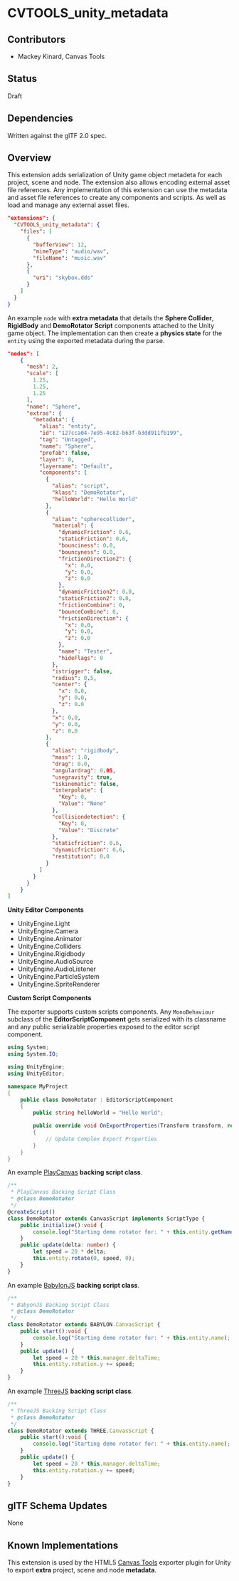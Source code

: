 # CVTOOLS_unity_metadata 

## Contributors

* Mackey Kinard, Canvas Tools

## Status

Draft

## Dependencies

Written against the glTF 2.0 spec.

## Overview

This extension adds serialization of Unity game object metadeta for each project, scene and node. The extension also allows encoding external asset file references. Any implementation of this extension can use the metadata and asset file references to create any components and scripts. As well as load and manage any external asset files.

```json
"extensions": {
  "CVTOOLS_unity_metadata": {
    "files": [
      {
        "bufferView": 12,
        "mimeType": "audio/wav",
        "fileName": "music.wav"
      },
      {
        "uri": "skybox.dds"
      }
    ]
  }
}
```

An example `node` with **extra metadata** that details the **Sphere Collider**, **RigidBody** and **DemoRotator Script** components attached to the Unity game object. The implementation can then create a **physics state** for the `entity` using the exported metadata during the parse.

```json
"nodes": [
    {
      "mesh": 2,
      "scale": [
        1.25,
        1.25,
        1.25
      ],
      "name": "Sphere",
      "extras": {
        "metadata": {
          "alias": "entity",
          "id": "127cca04-7e95-4c82-b63f-b3dd911fb199",
          "tag": "Untagged",
          "name": "Sphere",
          "prefab": false,
          "layer": 0,
          "layername": "Default",
          "components": [
            {
              "alias": "script",
              "klass": "DemoRotator",
              "helloWorld": "Hello World"
            },
            {
              "alias": "spherecollider",
              "material": {
                "dynamicFriction": 0.6,
                "staticFriction": 0.6,
                "bounciness": 0.0,
                "bouncyness": 0.0,
                "frictionDirection2": {
                  "x": 0.0,
                  "y": 0.0,
                  "z": 0.0
                },
                "dynamicFriction2": 0.0,
                "staticFriction2": 0.0,
                "frictionCombine": 0,
                "bounceCombine": 0,
                "frictionDirection": {
                  "x": 0.0,
                  "y": 0.0,
                  "z": 0.0
                },
                "name": "Tester",
                "hideFlags": 0
              },
              "istrigger": false,
              "radius": 0.5,
              "center": {
                "x": 0.0,
                "y": 0.0,
                "z": 0.0
              },
              "x": 0.0,
              "y": 0.0,
              "z": 0.0
            },
            {
              "alias": "rigidbody",
              "mass": 1.0,
              "drag": 0.0,
              "angulardrag": 0.05,
              "usegravity": true,
              "iskinematic": false,
              "interpolate": {
                "Key": 0,
                "Value": "None"
              },
              "collisiondetection": {
                "Key": 0,
                "Value": "Discrete"
              },
              "staticfriction": 0.6,
              "dynamicfriction": 0.6,
              "restitution": 0.0
            }
          ]
        }
      }
    }
]
```

**Unity Editor Components**

* UnityEngine.Light
* UnityEngine.Camera
* UnityEngine.Animator
* UnityEngine.Colliders
* UnityEngine.Rigidbody
* UnityEngine.AudioSource
* UnityEngine.AudioListener
* UnityEngine.ParticleSystem
* UnityEngine.SpriteRenderer

**Custom Script Components**

The exporter supports custom scripts components. Any `MonoBehaviour` subclass of the **EditorScriptComponent** gets serialized with its classname and any public serializable properties exposed to the editor script component.

```csharp
using System;
using System.IO;

using UnityEngine;
using UnityEditor;

namespace MyProject
{
	public class DemoRotator : EditorScriptComponent
	{
		public string helloWorld = "Hello World";

		public override void OnExportProperties(Transform transform, ref CanvasTools.GLTFMetaDataExporter exporter)
		{
			// Update Complex Export Properties
		}
	}
}
```

An example [PlayCanvas](https://www.playcanvas.com) **backing script class**.

```typescript
/**
 * PlayCanvas Backing Script Class
 * @class DemoRotator
 */
@createScript()
class DemoRotator extends CanvasScript implements ScriptType {
    public initialize():void {
        console.log("Starting demo rotator for: " + this.entity.getName());
    }
    public update(delta: number) {
        let speed = 20 * delta;
        this.entity.rotate(0, speed, 0);
    }
}
```

An example [BabylonJS](https://www.babylonjs.com) **backing script class**.

```typescript
/**
 * BabyonJS Backing Script Class
 * @class DemoRotator
 */
class DemoRotator extends BABYLON.CanvasScript {
    public start():void {
        console.log("Starting demo rotator for: " + this.entity.name);
    }
    public update() {
        let speed = 20 * this.manager.deltaTime;
        this.entity.rotation.y += speed;
    }
}
```

An example [ThreeJS](https://threejs.org) **backing script class**.

```typescript
/**
 * ThreeJS Backing Script Class
 * @class DemoRotator
 */
class DemoRotator extends THREE.CanvasScript {
    public start():void {
        console.log("Starting demo rotator for: " + this.entity.name);
    }
    public update() {
        let speed = 20 * this.manager.deltaTime;
        this.entity.rotation.y += speed;
    }
}
```

## glTF Schema Updates

None

## Known Implementations

This extension is used by the HTML5 [Canvas Tools](https://github.com/MackeyK24/CanvasTools) exporter plugin for Unity to export **extra** project, scene and node **metadata**.
